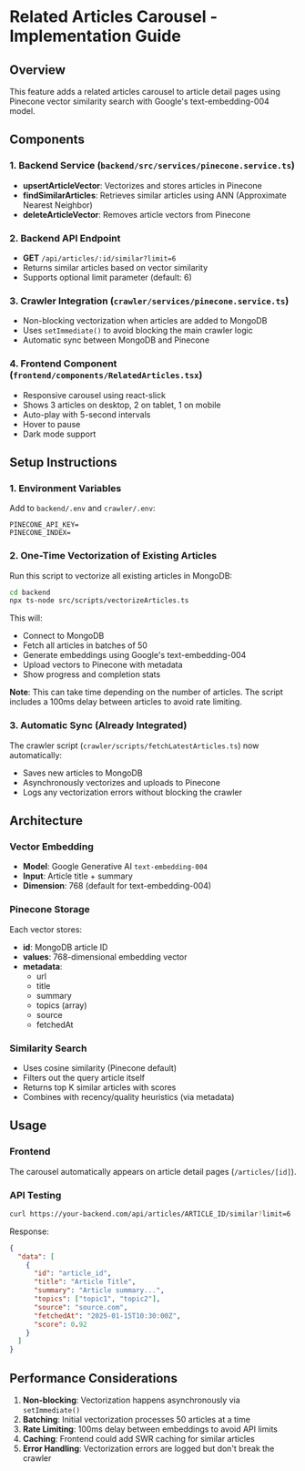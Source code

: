 # Related Articles Carousel - Implementation Guide

## Overview

This feature adds a related articles carousel to article detail pages using Pinecone vector similarity search with Google's text-embedding-004 model.

## Components

### 1. Backend Service (`backend/src/services/pinecone.service.ts`)

- **upsertArticleVector**: Vectorizes and stores articles in Pinecone
- **findSimilarArticles**: Retrieves similar articles using ANN (Approximate Nearest Neighbor)
- **deleteArticleVector**: Removes article vectors from Pinecone

### 2. Backend API Endpoint

- **GET** `/api/articles/:id/similar?limit=6`
- Returns similar articles based on vector similarity
- Supports optional limit parameter (default: 6)

### 3. Crawler Integration (`crawler/services/pinecone.service.ts`)

- Non-blocking vectorization when articles are added to MongoDB
- Uses `setImmediate()` to avoid blocking the main crawler logic
- Automatic sync between MongoDB and Pinecone

### 4. Frontend Component (`frontend/components/RelatedArticles.tsx`)

- Responsive carousel using react-slick
- Shows 3 articles on desktop, 2 on tablet, 1 on mobile
- Auto-play with 5-second intervals
- Hover to pause
- Dark mode support

## Setup Instructions

### 1. Environment Variables

Add to `backend/.env` and `crawler/.env`:

```env
PINECONE_API_KEY=
PINECONE_INDEX=
```

### 2. One-Time Vectorization of Existing Articles

Run this script to vectorize all existing articles in MongoDB:

```bash
cd backend
npx ts-node src/scripts/vectorizeArticles.ts
```

This will:

- Connect to MongoDB
- Fetch all articles in batches of 50
- Generate embeddings using Google's text-embedding-004
- Upload vectors to Pinecone with metadata
- Show progress and completion stats

**Note**: This can take time depending on the number of articles. The script includes a 100ms delay between articles to avoid rate limiting.

### 3. Automatic Sync (Already Integrated)

The crawler script (`crawler/scripts/fetchLatestArticles.ts`) now automatically:

- Saves new articles to MongoDB
- Asynchronously vectorizes and uploads to Pinecone
- Logs any vectorization errors without blocking the crawler

## Architecture

### Vector Embedding

- **Model**: Google Generative AI `text-embedding-004`
- **Input**: Article title + summary
- **Dimension**: 768 (default for text-embedding-004)

### Pinecone Storage

Each vector stores:

- **id**: MongoDB article ID
- **values**: 768-dimensional embedding vector
- **metadata**:
  - url
  - title
  - summary
  - topics (array)
  - source
  - fetchedAt

### Similarity Search

- Uses cosine similarity (Pinecone default)
- Filters out the query article itself
- Returns top K similar articles with scores
- Combines with recency/quality heuristics (via metadata)

## Usage

### Frontend

The carousel automatically appears on article detail pages (`/articles/[id]`).

### API Testing

```bash
curl https://your-backend.com/api/articles/ARTICLE_ID/similar?limit=6
```

Response:

```json
{
  "data": [
    {
      "id": "article_id",
      "title": "Article Title",
      "summary": "Article summary...",
      "topics": ["topic1", "topic2"],
      "source": "source.com",
      "fetchedAt": "2025-01-15T10:30:00Z",
      "score": 0.92
    }
  ]
}
```

## Performance Considerations

1. **Non-blocking**: Vectorization happens asynchronously via `setImmediate()`
2. **Batching**: Initial vectorization processes 50 articles at a time
3. **Rate Limiting**: 100ms delay between embeddings to avoid API limits
4. **Caching**: Frontend could add SWR caching for similar articles
5. **Error Handling**: Vectorization errors are logged but don't break the crawler
